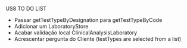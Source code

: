 US8 TO DO LIST
* Passar getTestTypeByDesignation para getTestTypeByCode
* Adicionar um LaboratoryStore
* Acabar validação local ClinicalAnalysisLaboratory
* Acrescentar pergunta do Cliente (testTypes are selected from a list)